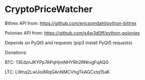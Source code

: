 # CryptoPriceWatcher

Bittrex API from:
https://github.com/ericsomdahl/python-bittrex

Poloniex API from:
https://github.com/s4w3d0ff/python-poloniex

Depends on PyQt5 and requests (pip3 install PyQt5 requests)

Donations:

  BTC: 13EdznJKYPp7APqHjmNHYRh2RNtvgFqAQG 

  LTC: LWnq2LwUoi8RqGAnNMCVhgTkAGCxtq15aK
